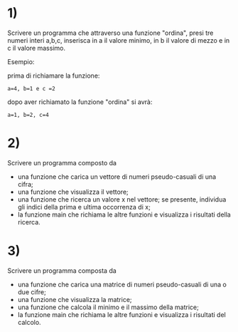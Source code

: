 # 1)
Scrivere un programma che attraverso una funzione "ordina", presi tre numeri interi a,b,c, inserisca in a il valore minimo, in b il valore di mezzo
e in c il valore massimo. 

Esempio:

prima di richiamare la funzione:

    a=4, b=1 e c =2
    
dopo aver richiamato la funzione "ordina" si avrà:

    a=1, b=2, c=4

# 2)

Scrivere un programma composto da

- una funzione che carica un vettore di numeri pseudo-casuali di una cifra;
- una funzione che visualizza il vettore;
- una funzione che ricerca un valore x nel vettore; se presente, individua gli indici della prima e ultima occorrenza di x;
- la funzione main che richiama le altre funzioni e visualizza i risultati della ricerca.

# 3)
Scrivere un programma composta da

- una funzione che carica una matrice di numeri pseudo-casuali di una o due cifre;
- una funzione che visualizza la matrice;
- una funzione che calcola il minimo e il massimo della matrice;
- la funzione main che richiama le altre funzioni e visualizza i risultati del calcolo.

